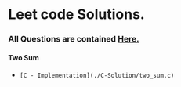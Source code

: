 # Leet code Solutions.

### All Questions are contained [Here.](../Questions/README.md)

#### Two Sum
- ``[C - Implementation](./C-Solution/two_sum.c)``
